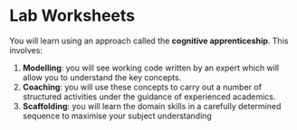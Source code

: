 # Lab Worksheets


You will learn using an approach called the **cognitive apprenticeship**. This involves:

1. **Modelling**: you will see working code written by an expert which will allow you to understand the key concepts.
2. **Coaching**: you will use these concepts to carry out a number of structured activities under the guidance of experienced academics.
3. **Scaffolding**: you will learn the domain skills in a carefully determined sequence to maximise your subject understanding
